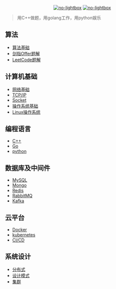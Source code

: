 <div align="center">
    <a href="https://github.com/xnzone/csnote"> <img src="https://badgen.net/github/stars/xnzone/csnote?icon=github" title="no-lightbox"></a>
    <a href="https://github.com/xnzone/csnote"> <img src="https://badgen.net/github/forks/xnzone/csnote?icon=github" title="no-lightbox"></a>
</div>

>用C++做题，用golang工作，用python娱乐

## 算法
- [算法基础](算法/README.md#base)
- [剑指Offer题解](算法/README.md#offer)
- [LeetCode题解](算法/README.md#leetcode)

## 计算机基础
- [网络基础]()
- [TCP/IP]()
- [Socket]()
- [操作系统基础](计算机基础/README.md#os)
- [Linux操作系统]()

## 编程语言
- [C++](编程语言/README.md#cpp)
- [Go](编程语言/README.md#golang)
- [python](编程语言/README.md#python)

## 数据库及中间件
- [MySQL](数据库及中间件/README.md#mysql)
- [Mongo]()
- [Redis]()
- [RabbitMQ]()
- [Kafka]()

## 云平台
- [Docker](云平台/README.md#docker)
- [kubernetes]()
- [CI/CD]()

## 系统设计
- [分布式]()
- [设计模式]()
- [集群]()
